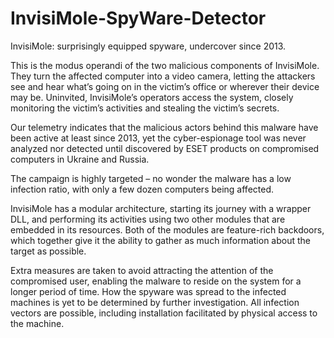 # InvisiMole-SpyWare-Detector
InvisiMole: surprisingly equipped spyware, undercover since 2013.

This is the modus operandi of the two malicious components of InvisiMole. They turn the affected computer into a video camera, letting the attackers see and hear what’s going on in the victim’s office or wherever their device may be. Uninvited, InvisiMole’s operators access the system, closely monitoring the victim’s activities and stealing the victim’s secrets.

Our telemetry indicates that the malicious actors behind this malware have been active at least since 2013, yet the cyber-espionage tool was never analyzed nor detected until discovered by ESET products on compromised computers in Ukraine and Russia.

The campaign is highly targeted – no wonder the malware has a low infection ratio, with only a few dozen computers being affected.

InvisiMole has a modular architecture, starting its journey with a wrapper DLL, and performing its activities using two other modules that are embedded in its resources. Both of the modules are feature-rich backdoors, which together give it the ability to gather as much information about the target as possible.

Extra measures are taken to avoid attracting the attention of the compromised user, enabling the malware to reside on the system for a longer period of time. How the spyware was spread to the infected machines is yet to be determined by further investigation. All infection vectors are possible, including installation facilitated by physical access to the machine.
